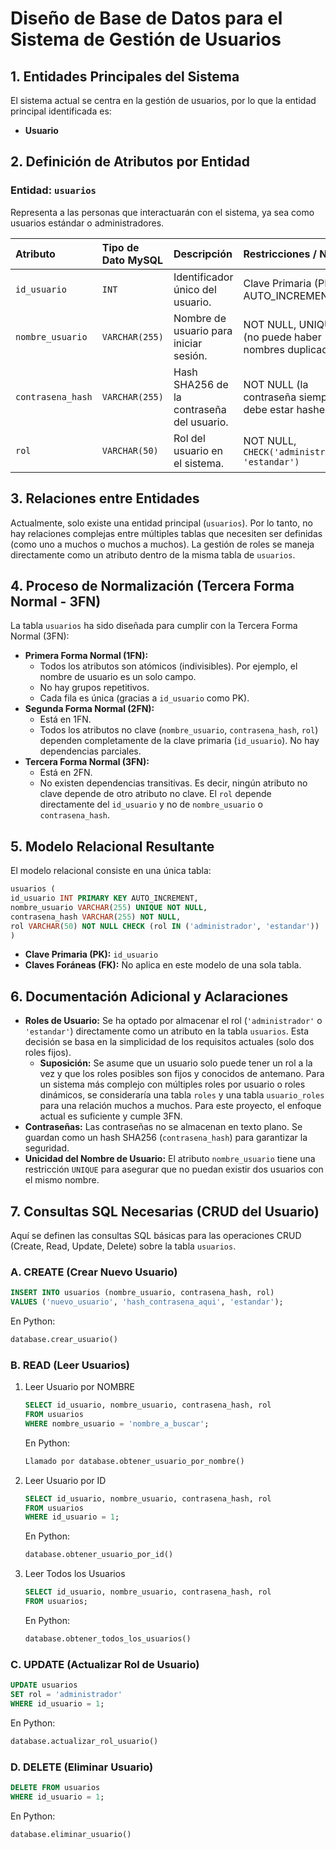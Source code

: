 # Diseño de Base de Datos para el Sistema de Gestión de Usuarios

## 1. Entidades Principales del Sistema

El sistema actual se centra en la gestión de usuarios, por lo que la entidad principal identificada es:

* **Usuario**

## 2. Definición de Atributos por Entidad

### Entidad: `usuarios`

Representa a las personas que interactuarán con el sistema, ya sea como usuarios estándar o administradores.

| Atributo          | Tipo de Dato MySQL | Descripción                                         | Restricciones / Notas                                  |
| :---------------- | :----------------- | :-------------------------------------------------- | :----------------------------------------------------- |
| `id_usuario`      | `INT`              | Identificador único del usuario.                    | Clave Primaria (PK), AUTO_INCREMENT                 |
| `nombre_usuario`  | `VARCHAR(255)`     | Nombre de usuario para iniciar sesión.              | NOT NULL, UNIQUE (no puede haber nombres duplicados)   |
| `contrasena_hash` | `VARCHAR(255)`     | Hash SHA256 de la contraseña del usuario.           | NOT NULL (la contraseña siempre debe estar hasheada)   |
| `rol`             | `VARCHAR(50)`      | Rol del usuario en el sistema.                      | NOT NULL, `CHECK('administrador', 'estandar')`       |

## 3. Relaciones entre Entidades

Actualmente, solo existe una entidad principal (`usuarios`). Por lo tanto, no hay relaciones complejas entre múltiples tablas que necesiten ser definidas (como uno a muchos o muchos a muchos). La gestión de roles se maneja directamente como un atributo dentro de la misma tabla de `usuarios`.

## 4. Proceso de Normalización (Tercera Forma Normal - 3FN)

La tabla `usuarios` ha sido diseñada para cumplir con la Tercera Forma Normal (3FN):

* **Primera Forma Normal (1FN):**
  * Todos los atributos son atómicos (indivisibles). Por ejemplo, el nombre de usuario es un solo campo.
  * No hay grupos repetitivos.
  * Cada fila es única (gracias a `id_usuario` como PK).
* **Segunda Forma Normal (2FN):**
  * Está en 1FN.
  * Todos los atributos no clave (`nombre_usuario`, `contrasena_hash`, `rol`) dependen completamente de la clave primaria (`id_usuario`). No hay dependencias parciales.
* **Tercera Forma Normal (3FN):**
  * Está en 2FN.
  * No existen dependencias transitivas. Es decir, ningún atributo no clave depende de otro atributo no clave. El `rol` depende directamente del `id_usuario` y no de `nombre_usuario` o `contrasena_hash`.

## 5. Modelo Relacional Resultante

El modelo relacional consiste en una única tabla:

```sql
usuarios (
id_usuario INT PRIMARY KEY AUTO_INCREMENT,
nombre_usuario VARCHAR(255) UNIQUE NOT NULL,
contrasena_hash VARCHAR(255) NOT NULL,
rol VARCHAR(50) NOT NULL CHECK (rol IN ('administrador', 'estandar'))
)
```

* **Clave Primaria (PK):** `id_usuario`
* **Claves Foráneas (FK):** No aplica en este modelo de una sola tabla.

## 6. Documentación Adicional y Aclaraciones

* **Roles de Usuario:** Se ha optado por almacenar el rol (`'administrador'` o `'estandar'`) directamente como un atributo en la tabla `usuarios`. Esta decisión se basa en la simplicidad de los requisitos actuales (solo dos roles fijos).
  * **Suposición:** Se asume que un usuario solo puede tener un rol a la vez y que los roles posibles son fijos y conocidos de antemano. Para un sistema más complejo con múltiples roles por usuario o roles dinámicos, se consideraría una tabla `roles` y una tabla `usuario_roles` para una relación muchos a muchos. Para este proyecto, el enfoque actual es suficiente y cumple 3FN.
* **Contraseñas:** Las contraseñas no se almacenan en texto plano. Se guardan como un hash SHA256 (`contrasena_hash`) para garantizar la seguridad.
* **Unicidad del Nombre de Usuario:** El atributo `nombre_usuario` tiene una restricción `UNIQUE` para asegurar que no puedan existir dos usuarios con el mismo nombre.

## 7. Consultas SQL Necesarias (CRUD del Usuario)

Aquí se definen las consultas SQL básicas para las operaciones CRUD (Create, Read, Update, Delete) sobre la tabla `usuarios`.

### A. CREATE (Crear Nuevo Usuario)

```sql
INSERT INTO usuarios (nombre_usuario, contrasena_hash, rol)
VALUES ('nuevo_usuario', 'hash_contrasena_aqui', 'estandar');
```

En Python:

```py
database.crear_usuario()
```

### B. READ (Leer Usuarios)

  1. Leer Usuario por NOMBRE

      ```sql
      SELECT id_usuario, nombre_usuario, contrasena_hash, rol
      FROM usuarios
      WHERE nombre_usuario = 'nombre_a_buscar';
      ```

      En Python:

      ```py
      Llamado por database.obtener_usuario_por_nombre()
      ```

  2. Leer Usuario por ID

      ```sql
      SELECT id_usuario, nombre_usuario, contrasena_hash, rol
      FROM usuarios
      WHERE id_usuario = 1;
      ```

      En Python:

      ```python
      database.obtener_usuario_por_id()
      ```

  3. Leer Todos los Usuarios

      ```sql
      SELECT id_usuario, nombre_usuario, contrasena_hash, rol
      FROM usuarios;
      ```

      En Python:

      ```python
      database.obtener_todos_los_usuarios()
      ```

### C. UPDATE (Actualizar Rol de Usuario)

```sql
UPDATE usuarios
SET rol = 'administrador'
WHERE id_usuario = 1;
```

En Python:

```python
database.actualizar_rol_usuario()
```

### D. DELETE (Eliminar Usuario)

```sql
DELETE FROM usuarios
WHERE id_usuario = 1;
```

En Python:

```python
database.eliminar_usuario()
```
